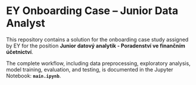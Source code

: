 # EY Onboarding Case – Junior Data Analyst

This repository contains a solution for the onboarding case study assigned by EY for the position **Junior datový analytik - Poradenství ve finančním účetnictví**.

The complete workflow, including data preprocessing, exploratory analysis, model training, evaluation, and testing, is documented in the Jupyter Notebook: **`main.ipynb`**.
